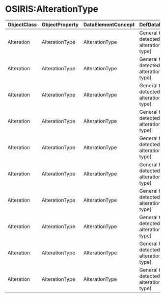 # OSIRIS:AlterationType

| ObjectClass | ObjectProperty | DataElementConcept | DefDataElementConcept | ValueMeaning | LabelValueMeaning | Referentiel | url | ConceptualDomain | TypeConceptualDomain | FormatConceptualDomain | IdDataElementConcept |
| ----------- | -------------- | ------------------ | --------------------- | ------------ | ----------------- | ----------- | --- | ---------------- | -------------------- | ---------------------- | -------------------- |
| Alteration | AlterationType | AlterationType | General type of the detected genetic alteration (high level type) | Gene expression | Gene expression | OSIRIS |  | OSIRIS:AlterationType | Enumerated | String | O15 |
| Alteration | AlterationType | AlterationType | General type of the detected genetic alteration (high level type) | Protein expression | Protein expression | OSIRIS |  | OSIRIS:AlterationType | Enumerated | String | O15 |
| Alteration | AlterationType | AlterationType | General type of the detected genetic alteration (high level type) | Fusion | Fusion | OSIRIS |  | OSIRIS:AlterationType | Enumerated | String | O15 |
| Alteration | AlterationType | AlterationType | General type of the detected genetic alteration (high level type) | Copy number variation | Copy number variation | OSIRIS |  | OSIRIS:AlterationType | Enumerated | String | O15 |
| Alteration | AlterationType | AlterationType | General type of the detected genetic alteration (high level type) | Genetic variant | Genetic variant | OSIRIS |  | OSIRIS:AlterationType | Enumerated | String | O15 |
| Alteration | AlterationType | AlterationType | General type of the detected genetic alteration (high level type) | Structural alteration | Structural alteration | OSIRIS |  | OSIRIS:AlterationType | Enumerated | String | O15 |
| Alteration | AlterationType | AlterationType | General type of the detected genetic alteration (high level type) | Transcription factor | Transcription factor | OSIRIS |  | OSIRIS:AlterationType | Enumerated | String | O15 |
| Alteration | AlterationType | AlterationType | General type of the detected genetic alteration (high level type) | Histone marks | Histone marks | OSIRIS |  | OSIRIS:AlterationType | Enumerated | String | O15 |
| Alteration | AlterationType | AlterationType | General type of the detected genetic alteration (high level type) | Transcript isoform | Transcript isoform | OSIRIS |  | OSIRIS:AlterationType | Enumerated | String | O15 |
| Alteration | AlterationType | AlterationType | General type of the detected genetic alteration (high level type) | Viral insertion site | Viral insertion site | OSIRIS |  | OSIRIS:AlterationType | Enumerated | String | O15 |
